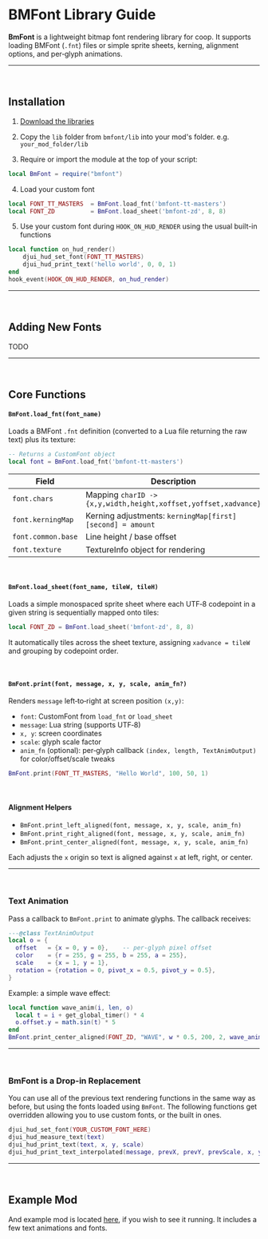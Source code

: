 # BMFont Library Guide

**BmFont** is a lightweight bitmap font rendering library for coop. It supports loading BMFont (`.fnt`) files or simple sprite sheets, kerning, alignment options, and per‑glyph animations.

---

<br />

## Installation

1. [Download the libraries](https://github.com/djoslin0/coop-lua-libraries/archive/refs/heads/main.zip)

2. Copy the `lib` folder from `bmfont/lib` into your mod's folder.
e.g. `your_mod_folder/lib`

3. Require or import the module at the top of your script:

```lua
local BmFont = require("bmfont")
```

4. Load your custom font
```lua
local FONT_TT_MASTERS  = BmFont.load_fnt('bmfont-tt-masters')
local FONT_ZD          = BmFont.load_sheet('bmfont-zd', 8, 8)
```

5. Use your custom font during `HOOK_ON_HUD_RENDER` using the usual built-in functions
```lua
local function on_hud_render()
    djui_hud_set_font(FONT_TT_MASTERS)
    djui_hud_print_text('hello world', 0, 0, 1)
end
hook_event(HOOK_ON_HUD_RENDER, on_hud_render)
```

---

<br />

## Adding New Fonts

TODO

---

<br />

## Core Functions

#### `BmFont.load_fnt(font_name)`

Loads a BMFont `.fnt` definition (converted to a Lua file returning the raw text) plus its texture:

```lua
-- Returns a CustomFont object
local font = BmFont.load_fnt('bmfont-tt-masters')
```

| Field              | Description                                                     |
| ------------------ | --------------------------------------------------------------- |
| `font.chars`       | Mapping `charID -> {x,y,width,height,xoffset,yoffset,xadvance}` |
| `font.kerningMap`  | Kerning adjustments: `kerningMap[first][second] = amount`       |
| `font.common.base` | Line height / base offset                                       |
| `font.texture`     | TextureInfo object for rendering                                |

<br />

#### `BmFont.load_sheet(font_name, tileW, tileH)`

Loads a simple monospaced sprite sheet where each UTF‑8 codepoint in a given string is sequentially mapped onto tiles:

```lua
local FONT_ZD = BmFont.load_sheet('bmfont-zd', 8, 8)
```

It automatically tiles across the sheet texture, assigning `xadvance = tileW` and grouping by codepoint order.

<br />

#### `BmFont.print(font, message, x, y, scale, anim_fn?)`

Renders `message` left‑to‑right at screen position `(x,y)`:

- `font`: CustomFont from `load_fnt` or `load_sheet`
- `message`: Lua string (supports UTF‑8)
- `x, y`: screen coordinates
- `scale`: glyph scale factor
- `anim_fn` (optional): per‑glyph callback `(index, length, TextAnimOutput)` for color/offset/scale tweaks

```lua
BmFont.print(FONT_TT_MASTERS, "Hello World", 100, 50, 1)
```

<br />

#### Alignment Helpers

- `BmFont.print_left_aligned(font, message, x, y, scale, anim_fn)`
- `BmFont.print_right_aligned(font, message, x, y, scale, anim_fn)`
- `BmFont.print_center_aligned(font, message, x, y, scale, anim_fn)`

Each adjusts the `x` origin so text is aligned against `x` at left, right, or center.

---

<br />

### Text Animation

Pass a callback to `BmFont.print` to animate glyphs. The callback receives:

```lua
---@class TextAnimOutput
local o = {
  offset   = {x = 0, y = 0},    -- per‑glyph pixel offset
  color    = {r = 255, g = 255, b = 255, a = 255},
  scale    = {x = 1, y = 1},
  rotation = {rotation = 0, pivot_x = 0.5, pivot_y = 0.5},
}
```

Example: a simple wave effect:

```lua
local function wave_anim(i, len, o)
  local t = i + get_global_timer() * 4
  o.offset.y = math.sin(t) * 5
end
BmFont.print_center_aligned(FONT_ZD, "WAVE", w * 0.5, 200, 2, wave_anim)
```

---

<br />

### BmFont is a Drop-in Replacement

You can use all of the previous text rendering functions in the same way as before, but using the fonts loaded using `BmFont`.
The following functions get overridden allowing you to use custom fonts, or the built in ones.

```lua
djui_hud_set_font(YOUR_CUSTOM_FONT_HERE)
djui_hud_measure_text(text)
djui_hud_print_text(text, x, y, scale)
djui_hud_print_text_interpolated(message, prevX, prevY, prevScale, x, y, scale)
```

---

<br />

## Example Mod

And example mod is located [here](example-mod), if you wish to see it running. It includes a few text animations and fonts.